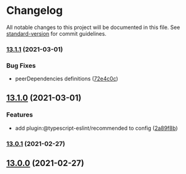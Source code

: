# Changelog

All notable changes to this project will be documented in this file. See [standard-version](https://github.com/conventional-changelog/standard-version) for commit guidelines.

### [13.1.1](https://github.com/qlik-trial/create-qmfe/compare/v13.1.0...v13.1.1) (2021-03-01)

### Bug Fixes

- peerDependencies definitions ([72e4c0c](https://github.com/qlik-trial/create-qmfe/commits/72e4c0c9a0fd9d18c7a5d5b3196f938966e7b114))

## [13.1.0](https://github.com/qlik-trial/create-qmfe/compare/v13.0.1...v13.1.0) (2021-03-01)

### Features

- add plugin:@typescript-eslint/recommended to config ([2a89f8b](https://github.com/qlik-trial/create-qmfe/commits/2a89f8bc252590387d4bb77e392dd2ed0550e595))

### [13.0.1](https://github.com/qlik-trial/create-qmfe/compare/v13.0.0...v13.0.1) (2021-02-27)

## [13.0.0](https://github.com/qlik-trial/create-qmfe/compare/v12.3.1...v13.0.0) (2021-02-27)
